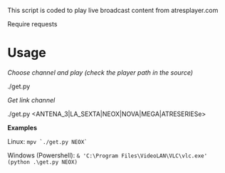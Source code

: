 This script is coded to play live broadcast content from atresplayer.com

Require requests

# Usage

_Choose channel and play (check the player path in the source)_

./get.py

_Get link channel_

./get.py <ANTENA_3|LA_SEXTA|NEOX|NOVA|MEGA|ATRESERIESe>

__Examples__

Linux: ``mpv `./get.py NEOX` ``

Windows (Powershell): `& 'C:\Program Files\VideoLAN\VLC\vlc.exe' (python .\get.py NEOX)`